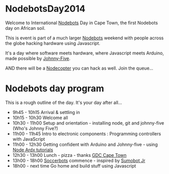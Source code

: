 NodebotsDay2014
===============

Welcome to International [Nodebots](http://nodebots.io) Day in Cape Town, the first Nodebots day on African soil.

This is event is part of a much larger [Nodebots](https://github.com/nodebots/nodebotsday) weekend with people across the globe hacking hardware using Javascript.

It's a day where software meets hardware, where Javascript meets Arduino, made possible by [Johnny-Five]().

AND there will be a [Nodecopter](nodecopter.com/hack) you can hack as well. Join the queue...

Nodebots day program
====================

This is a rough outline of the day. It's your day after all...

* 9h45  - 10h15    	Arrival & settling in 
* 10h15 - 10h30    	Welcome all
* 10h30 - 11h00		Setup and orientation - installing node, git and johnny-five (Who's Johnny Five?)
* 11h00 - 11h45		Intro to electronic components : Programming controllers with JavaScript
* 11h00 - 12h30     Getting confident with Arduino and Johnny-five - using [Node Ardx tutorials](node-ardx.org)
* 12h30 - 13h00     Lunch - pizza - thanks [GDC Cape Town](https://plus.google.com/108309780217630451504/posts)
* 13h00 - 18h00     [Soccerbots](SoccerbotChallenges.md) commence - inspired by [Sumobot Jr](https://github.com/makenai/sumobot-jr)
* 18h00 - next time Go home and build stuff using Javascript
